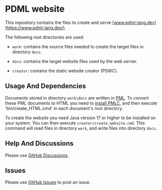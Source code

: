 # PDML website

This repository contains the files to create and serve [www.pdml-lang.dev](https://www.pdml-lang.dev/).

The following root directories are used:

- `work`: contains the source files needed to create the target files in directory `docs`.

- `docs`: contains the target website files used by the web server.

- `creator`: contains the static website creator (PSWC).

## Usage And Dependencies

Documents stored in directory `work\docs` are written in [PML](https://www.pml-lang.dev/).
To convert these PML documents to HTML you need to [install PMLC](https://www.pml-lang.dev/downloads/install.html), and then execute 'bin/create_HTML.cmd' in each document's root directory.

To create the website you need Java version 17 or higher to be installed on your system.
You can then execute `creator/create_website.cmd`. This command will read files in directory `work`, and write files into directory `docs`.

## Help And Discussions

Please use [GitHub Discussions](https://github.com/pdml-lang/pdml-lang.github.io/discussions).

## Issues

Please use [GitHub Issues](https://github.com/pdml-lang/pdml-lang.github.io/issues) to post an issue.


